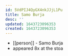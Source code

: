 ```yaml
---
id: 5VdPIJ4QyGX4nkJJjL1Pu
title: Samo Burja
desc: ''
updated: 1643723096353
created: 1643723096353
---
```



- [[person]] - Samo Burja
- appeared 8x at the stoa
